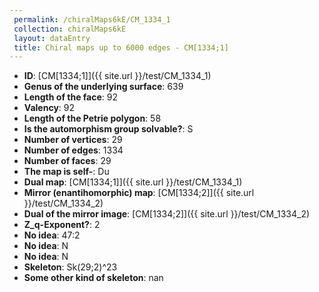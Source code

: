 ```yaml
--- 
 permalink: /chiralMaps6kE/CM_1334_1 
 collection: chiralMaps6kE
 layout: dataEntry
 title: Chiral maps up to 6000 edges - CM[1334;1]
---
```


- **ID**: [CM[1334;1]]({{ site.url }}/test/CM_1334_1)
- **Genus of the underlying surface**: 639
- **Length of the face**: 92
- **Valency**: 92
- **Length of the Petrie polygon**: 58
- **Is the automorphism group solvable?**: S
- **Number of vertices**: 29
- **Number of edges**: 1334
- **Number of faces**: 29
- **The map is self-**: Du
- **Dual map**: [CM[1334;1]]({{ site.url }}/test/CM_1334_1)
- **Mirror (enantihomorphic) map**: [CM[1334;2]]({{ site.url }}/test/CM_1334_2)
- **Dual of the mirror image**: [CM[1334;2]]({{ site.url }}/test/CM_1334_2)
- **Z_q-Exponent?**: 2
- **No idea**:  47:2
- **No idea**: N
- **No idea**: N
- **Skeleton**: Sk(29;2)^23
- **Some other kind of skeleton**: nan
